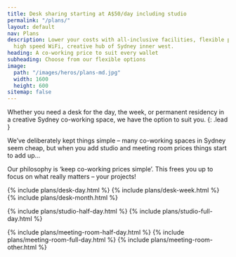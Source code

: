 ```yaml
---
title: Desk sharing starting at A$50/day including studio
permalink: "/plans/"
layout: default
nav: Plans
description: Lower your costs with all-inclusive facilities, flexible plans, free
  high speed WiFi, creative hub of Sydney inner west.
heading: A co-working price to suit every wallet
subheading: Choose from our flexible options
image:
  path: "/images/heros/plans-md.jpg"
  width: 1600
  height: 600
sitemap: false
---
```


Whether you need a desk for the day, the week, or permanent residency in a creative Sydney co-working space, we have the option to suit you.
{: .lead }

We’ve deliberately kept things simple – many co-working spaces in Sydney seem cheap, but when you add studio and meeting room prices things start to add up&hellip;

Our philosophy is ‘keep co-working prices simple’. This frees you up to focus on what really matters – your projects!

<div class="card-columns">

  {% include plans/desk-day.html %}
  {% include plans/desk-week.html %}
  {% include plans/desk-month.html %}

  <div class="column-break"></div>

  {% include plans/studio-half-day.html %}
  {% include plans/studio-full-day.html %}
 
  <div class="column-break"></div>

  {% include plans/meeting-room-half-day.html %}
  {% include plans/meeting-room-full-day.html %}
  {% include plans/meeting-room-other.html %}

</div>
